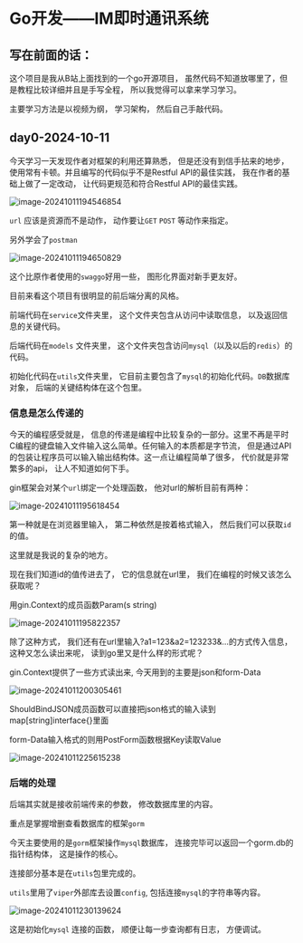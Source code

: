 # Go开发——IM即时通讯系统



## 写在前面的话：

这个项目是我从B站上面找到的一个go开源项目， 虽然代码不知道放哪里了，但是教程比较详细并且是手写全程， 所以我觉得可以拿来学习学习。

主要学习方法是以视频为纲， 学习架构， 然后自己手敲代码。



## day0-2024-10-11

今天学习一天发现作者对框架的利用还算熟悉， 但是还没有到信手拈来的地步， 使用常有卡顿。并且编写的代码似乎不是Restful API的最佳实践， 我在作者的基础上做了一定改动， 让代码更规范和符合Restful API的最佳实践。

![image-20241011194546854](C:\Users\asus\AppData\Roaming\Typora\typora-user-images\image-20241011194546854.png)



`url` 应该是资源而不是动作， 动作要让`GET` `POST` 等动作来指定。

另外学会了`postman`

![image-20241011194650829](C:\Users\asus\AppData\Roaming\Typora\typora-user-images\image-20241011194650829.png)

这个比原作者使用的`swaggo`好用一些， 图形化界面对新手更友好。

目前来看这个项目有很明显的前后端分离的风格。



前端代码在`service`文件夹里， 这个文件夹包含从访问中读取信息， 以及返回信息的关键代码。

后端代码在`models` 文件夹里， 这个文件夹包含访问`mysql`（以及以后的`redis`）的代码。

初始化代码在`utils`文件夹里， 它目前主要包含了`mysql`的初始化代码。`DB`数据库对象， 后端的关键结构体在这个包里。



### 信息是怎么传递的

今天的编程感受就是， 信息的传递是编程中比较复杂的一部分。这里不再是平时C编程的键盘输入文件输入这么简单。任何输入的本质都是字节流， 但是通过API的包装让程序员可以输入输出结构体。这一点让编程简单了很多， 代价就是非常繁多的api， 让人不知道如何下手。



gin框架会对某个`url`绑定一个处理函数， 他对url的解析目前有两种：

![image-20241011195618454](C:\Users\asus\AppData\Roaming\Typora\typora-user-images\image-20241011195618454.png)



第一种就是在浏览器里输入， 第二种依然是按着格式输入， 然后我们可以获取`id`的值。

这里就是我说的复杂的地方。

现在我们知道id的值传进去了， 它的信息就在url里， 我们在编程的时候又该怎么获取呢？

用gin.Context的成员函数Param(s string)

![image-20241011195822357](C:\Users\asus\AppData\Roaming\Typora\typora-user-images\image-20241011195822357.png)



除了这种方式， 我们还有在url里输入?a1=123&a2=123233&...的方式传入信息， 这种又怎么读出来呢， 读到go里又是什么样的形式呢？

gin.Context提供了一些方式读出来, 今天用到的主要是json和form-Data

![image-20241011200305461](C:\Users\asus\AppData\Roaming\Typora\typora-user-images\image-20241011200305461.png)



ShouldBindJSON成员函数可以直接把json格式的输入读到map[string]interface{}里面

form-Data输入格式的则用PostForm函数根据Key读取Value

![image-20241011225615238](C:\Users\asus\AppData\Roaming\Typora\typora-user-images\image-20241011225615238.png)

### 后端的处理

后端其实就是接收前端传来的参数， 修改数据库里的内容。

重点是掌握增删查看数据库的框架`gorm`

今天主要使用的是`gorm`框架操作`mysql`数据库， 连接完毕可以返回一个gorm.db的指针结构体， 这是操作的核心。

连接部分基本是在`utils`包里完成的。

`utils`里用了`viper`外部库去设置`config`,  包括连接`mysql`的字符串等内容。

![image-20241011230139624](C:\Users\asus\AppData\Roaming\Typora\typora-user-images\image-20241011230139624.png)

这是初始化`mysql` 连接的函数， 顺便让每一步查询都有日志， 方便调试。
